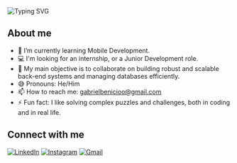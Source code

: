 <img src="https://readme-typing-svg.demolab.com?font=Fira+Code&weight=500&size=24&pause=1000&color=36BCF7&center=true&vCenter=true&width=435&lines=I'm+a+FullStack+Developer+/+DBA;" alt="Typing SVG" />

## About me
- 🌱 I’m currently learning Mobile Development.
- 💻 I'm looking for an internship, or a Junior Development role.
- 👯 My main objective is to collaborate on building robust and scalable back-end systems and managing databases efficiently.
- 😅 Pronouns: He/Him
- 📫 How to reach me: gabrielbenicioo@gmail.com
- ⚡ Fun fact: I like solving complex puzzles and challenges, both in coding and in real life.

## Connect with me

[![LinkedIn](https://img.shields.io/badge/LinkedIn-0077B5?style=for-the-badge&logo=linkedin&logoColor=white)](https://www.linkedin.com/in/gabrielbenicioo)
[![Instagram](https://img.shields.io/badge/Instagram-E4405F?style=for-the-badge&logo=instagram&logoColor=white)](https://www.instagram.com/gabriel.bnc9/profilecard/?igshid=MTQ0NW9vMTR4bzl1cQ==)
[![Gmail](https://img.shields.io/badge/Gmail-D14836?style=for-the-badge&logo=gmail&logoColor=white)](mailto:gabrielbenicioo@gmail.com)
